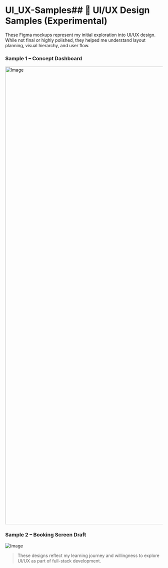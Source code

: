 # UI_UX-Samples## 🧪 UI/UX Design Samples (Experimental)

These Figma mockups represent my initial exploration into UI/UX design. While not final or highly polished, they helped me understand layout planning, visual hierarchy, and user flow.

### Sample 1 – Concept Dashboard
<img width="1461" alt="Image" src="https://github.com/user-attachments/assets/a637a87e-14d6-4955-92bc-9346d7cc5c80" />

### Sample 2 – Booking Screen Draft
![Image](https://github.com/user-attachments/assets/d21068ea-10f5-4529-8416-006ecaf67ba8)

> These designs reflect my learning journey and willingness to explore UI/UX as part of full-stack development.
